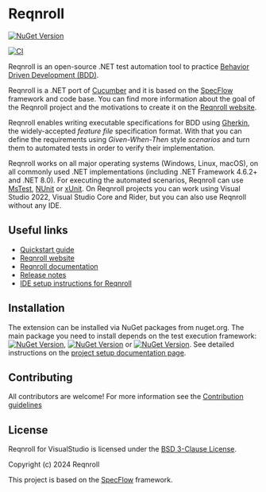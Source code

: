 # Reqnroll

[![NuGet Version](https://img.shields.io/nuget/v/Reqnroll)](https://www.nuget.org/packages/Reqnroll)

[![CI](https://github.com/reqnroll/Reqnroll/actions/workflows/ci.yml/badge.svg)](https://github.com/reqnroll/Reqnroll/actions/workflows/ci.yml)

Reqnroll is an open-source .NET test automation tool to practice [Behavior Driven Development (BDD)](https://cucumber.io/docs/bdd/).

Reqnroll is a .NET port of [Cucumber](https://cucumber.io/) and it is based on the [SpecFlow](https://www.specflow.org/) framework and code base. You can find more information about the goal of the Reqnroll project and the motivations to create it on the [Reqnroll website](https://reqnroll.net/).

Reqnroll enables writing executable specifications for BDD using [Gherkin](https://cucumber.io/docs/gherkin/), the widely-accepted *feature file* specification format. With that you can define the requirements using *Given-When-Then* style *scenarios* and turn them to automated tests in order to verify their implementation.

Reqnroll works on all major operating systems (Windows, Linux, macOS), on all commonly used .NET implementations (including .NET Framework 4.6.2+ and .NET 8.0). For executing the automated scenarios, Reqnroll can use [MsTest](https://learn.microsoft.com/en-us/dotnet/core/testing/unit-testing-with-mstest), [NUnit](https://nunit.org/) or [xUnit](https://xunit.net/). On Reqnroll projects you can work using Visual Studio 2022, Visual Studio Core and Rider, but you can also use Reqnroll without any IDE.

## Useful links

* [Quickstart guide](https://go.reqnroll.net/quickstart)
* [Reqnroll website](https://reqnroll.net/)
* [Reqnroll documentation](https://docs.reqnroll.net/)
* [Release notes](https://go.reqnroll.net/release-notes)
* [IDE setup instructions for Reqnroll](https://go.reqnroll.net/doc-setup-ide)

## Installation

The extension can be installed via NuGet packages from nuget.org. The main package you need to install depends on the test execution framework: [![NuGet Version](https://img.shields.io/nuget/v/Reqnroll.NUnit)](https://www.nuget.org/packages/Reqnroll.NUnit), [![NuGet Version](https://img.shields.io/nuget/v/Reqnroll.MsTest)](https://www.nuget.org/packages/Reqnroll.MsTest) or [![NuGet Version](https://img.shields.io/nuget/v/Reqnroll.xUnit)](https://www.nuget.org/packages/Reqnroll.xUnit). See detailed instructions on the [project setup documentation page](https://go.reqnroll.net/doc-setup-project).

## Contributing

All contributors are welcome! For more information see the [Contribution guidelines](CONTRIBUTION.md)

## License

Reqnroll for VisualStudio is licensed under the [BSD 3-Clause License](LICENSE).

Copyright (c) 2024 Reqnroll

This project is based on the [SpecFlow](SpecFlowOSS/SpecFlow) framework.